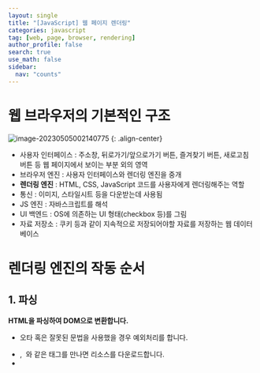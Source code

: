 ```yaml
---
layout: single
title: "[JavaScript] 웹 페이지 렌더링"
categories: javascript
tag: [web, page, browser, rendering]
author_profile: false
search: true
use_math: false
sidebar:
  nav: "counts"
---
```


# 웹 브라우저의 기본적인 구조

![image-20230505002140775]({{site.url}}/images/2023-05-05-browser-rendering/image-20230505002140775.png) {: .align-center}

- 사용자 인터페이스 : 주소창, 뒤로가기/앞으로가기 버튼, 즐겨찾기 버튼, 새로고침 버튼 등 웹 페이지에서 보이는 부분 외의 영역
- 브라우저 엔진 : 사용자 인터페이스와 렌더링 엔진을 중개
- **렌더링 엔진** : HTML, CSS, JavaScript 코드를 사용자에게 렌더링해주는 역할
- 통신 : 이미지, 스타일시트 등을 다운받는데 사용됨
- JS 엔진 : 자바스크립트를 해석
- UI 백엔드 : OS에 의존하는 UI 형태(checkbox 등)를 그림
- 자료 저장소 : 쿠키 등과 같이 지속적으로 저장되어야할 자료를 저장하는 웹 데이터베이스



# 렌더링 엔진의 작동 순서

## 1. 파싱

**HTML을 파싱하여 DOM으로 변환합니다.**

- 오타 혹은 잘못된 문법을 사용했을 경우 예외처리를 합니다.

- <link>, <img> 와 같은 태그를 만나면 리소스를 다운로드합니다.

- <script> 태그를 만나면 DOM 파싱을 중단하고 자바스크립트를 해석합니다.

## 2. 스타일 계산

**CSS를 파싱하여 CSSOM으로 변환합니다.**

- CSSOM 정보를 통해 DOM 노드에 대한 스타일을 결정합니다.
- 결정된 스타일은 크롬 개발자 도구의 computed 항목에서 확인 가능합니다.

## 3. 레이아웃

**레이아웃 트리(렌더 트리)를 생성합니다.**

* DOM과 계산된 스타일을 따라가며 요소의 크기나 좌표와 같은 정보를 담은 레이아웃 트리를 생성합니다.
* 화면에 표현되는 정보만 트리에 담기게 됩니다. (display: none X, visibility: hidden O, 가상요소 O)

## 4. 페인트

**레이아웃 트리(렌더 트리)가 생성되면 이 트리를 따라 페인트 기록이 생성됩니다.**

- 페인트 기록에는 요소를 렌더링하는 순서가 저장됩니다. 그리고 지금까지의 정보를 바탕으로 한 페이지를 여러 개의 레이어로 나눈 뒤 그 위에 텍스트, 색, 이미지, 보더, 그림자 등의 모든 시각적 부분을 그리는 작업이 진행됩니다.

## 5. 컴포지팅

**각각의 레이어를 스크린에 픽셀로 표현하고(레스터링) 나누었던 레이어들을 합성해 페이지를 그립니다. 이를 컴포지팅이라고 합니다.**
